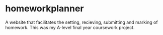 # homeworkplanner
A website that facilitates the setting, recieving, submitting and marking of homework. This was my A-level final year coursework
project.
